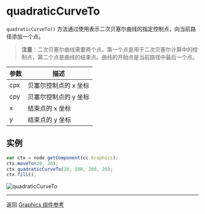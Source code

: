 # quadraticCurveTo

`quadraticCurveTo()` 方法通过使用表示二次贝塞尔曲线的指定控制点，向当前路径添加一个点。

> **注意**：二次贝塞尔曲线需要两个点。第一个点是用于二次贝塞尔计算中的控制点，第二个点是曲线的结束点。曲线的开始点是当前路径中最后一个点。

| 参数 |   描述
| -------------- | ----------- |
| cpx | 贝塞尔控制点的 x 坐标
| cpy | 贝塞尔控制点的 y 坐标
| x | 结束点的 x 坐标
| y | 结束点的 y 坐标

## 实例

```javascript
var ctx = node.getComponent(cc.Graphics);
ctx.moveTo(20, 20);
ctx.quadraticCurveTo(20, 100, 200, 20);
ctx.fill();
```

![quadraticCurveTo](graphics/quadraticCurveTo.png)

<hr>

返回 [Graphics 组件参考](../../components/graphics.md)
